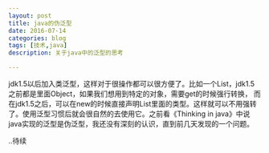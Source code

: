 ```yaml
---
layout: post
title: java的伪泛型
date: 2016-07-14
categories: blog
tags: [技术,java]
description: 关于java中的泛型的思考

---
```


jdk1.5以后加入类泛型，这样对于很操作都可以很方便了。比如一个List，jdk1.5之前都是里面Object，如果我们想用到特定的对象，需要get的时候强行转换，
而在jdk1.5之后，可以在new的时候直接声明List里面的类型。这样就可以不用强转了。使用泛型习惯后就会很自然的去使用它。之前看《Thinking in java》中说java实现的泛型是伪泛型，我还没有深刻的认识，直到前几天发现的一个问题。

..待续
